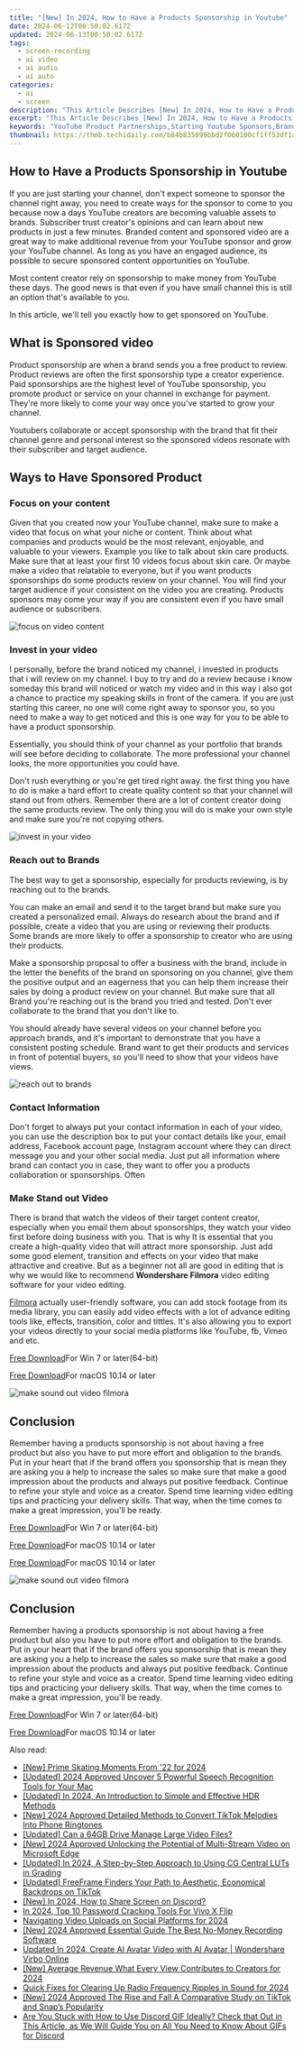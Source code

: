 ```yaml
---
title: "[New] In 2024, How to Have a Products Sponsorship in Youtube"
date: 2024-06-12T00:50:02.617Z
updated: 2024-06-13T00:50:02.617Z
tags: 
  - screen-recording
  - ai video
  - ai audio
  - ai auto
categories: 
  - ai
  - screen
description: "This Article Describes [New] In 2024, How to Have a Products Sponsorship in Youtube"
excerpt: "This Article Describes [New] In 2024, How to Have a Products Sponsorship in Youtube"
keywords: "YouTube Product Partnerships,Starting Youtube Sponsors,Brands on YouTube,Product Sponsorships for YouTubers,Secure YouTube Sponsor Deals,Branding with YouTube,Influencer & Product Synergy"
thumbnail: https://thmb.techidaily.com/b84b835099bbd2f060100cf1ff53df1a6537fd5a4b5a03be31336b43fbf43c35.jpg
---
```


## How to Have a Products Sponsorship in Youtube

If you are just starting your channel, don't expect someone to sponsor the channel right away, you need to create ways for the sponsor to come to you because now a days YouTube creators are becoming valuable assets to brands. Subscriber trust creator's opinions and can learn about new products in just a few minutes. Branded content and sponsored video are a great way to make additional revenue from your YouTube sponsor and grow your YouTube channel. As long as you have an engaged audience, its possible to secure sponsored content opportunities on YouTube.

Most content creator rely on sponsorship to make money from YouTube these days. The good news is that even if you have small channel this is still an option that's available to you.

In this article, we'll tell you exactly how to get sponsored on YouTube.

## What is Sponsored video

Product sponsorship are when a brand sends you a free product to review. Product reviews are often the first sponsorship type a creator experience. Paid sponsorships are the highest level of YouTube sponsorship, you promote product or service on your channel in exchange for payment. They're more likely to come your way once you've started to grow your channel.

Youtubers collaborate or accept sponsorship with the brand that fit their channel genre and personal interest so the sponsored videos resonate with their subscriber and target audience.

## Ways to Have Sponsored Product

### Focus on your content

Given that you created now your YouTube channel, make sure to make a video that focus on what your niche or content. Think about what companies and products would be the most relevant, enjoyable, and valuable to your viewers. Example you like to talk about skin care products. Make sure that at least your first 10 videos focus about skin care. Or maybe make a video that relatable to everyone, but if you want products sponsorships do some products review on your channel. You will find your target audience if your consistent on the video you are creating. Products sponsors may come your way if you are consistent even if you have small audience or subscribers.

![focus on video content](https://images.wondershare.com/filmora/article-images/2022/07/focus-on-video-content.jpg)

### Invest in your video

I personally, before the brand noticed my channel, i invested in products that i will review on my channel. I buy to try and do a review because i know someday this brand will noticed or watch my video and in this way i also got a chance to practice my speaking skills in front of the camera. If you are just starting this career, no one will come right away to sponsor you, so you need to make a way to get noticed and this is one way for you to be able to have a product sponsorship.

Essentially, you should think of your channel as your portfolio that brands will see before deciding to collaborate. The more professional your channel looks, the more opportunities you could have.

Don't rush everything or you're get tired right away. the first thing you have to do is make a hard effort to create quality content so that your channel will stand out from others. Remember there are a lot of content creator doing the same products review. The only thing you will do is make your own style and make sure you're not copying others.

![invest in your video](https://images.wondershare.com/filmora/article-images/2022/07/invest-in-your-video.jpg)

### Reach out to Brands

The best way to get a sponsorship, especially for products reviewing, is by reaching out to the brands.

You can make an email and send it to the target brand but make sure you created a personalized email. Always do research about the brand and if possible, create a video that you are using or reviewing their products. Some brands are more likely to offer a sponsorship to creator who are using their products.

Make a sponsorship proposal to offer a business with the brand, include in the letter the benefits of the brand on sponsoring on you channel, give them the positive output and an eagerness that you can help them increase their sales by doing a product review on your channel. But make sure that all Brand you're reaching out is the brand you tried and tested. Don't ever collaborate to the brand that you don't like to.

You should already have several videos on your channel before you approach brands, and it's important to demonstrate that you have a consistent posting schedule. Brand want to get their products and services in front of potential buyers, so you'll need to show that your videos have views.

![reach out to brands](https://images.wondershare.com/filmora/article-images/2022/07/reach-out-to-brands.jpg)

### Contact Information

Don't forget to always put your contact information in each of your video, you can use the description box to put your contact details like your, email address, Facebook account page, Instagram account where they can direct message you and your other social media. Just put all information where brand can contact you in case, they want to offer you a products collaboration or sponsorships. Often

### Make Stand out Video

There is brand that watch the videos of their target content creator, especially when you email them about sponsorships, they watch your video first before doing business with you. That is why It is essential that you create a high-quality video that will attract more sponsorship. Just add some good element, transition and effects on your video that make attractive and creative. But as a beginner not all are good in editing that is why we would like to recommend **Wondershare Filmora** video editing software for your video editing.

[Filmora](https://tools.techidaily.com/wondershare/filmora/download/) actually user-friendly software, you can add stock footage from its media library, you can easily add video effects with a lot of advance editing tools like, effects, transition, color and tittles. It's also allowing you to export your videos directly to your social media platforms like YouTube, fb, Vimeo and etc.

[Free Download](https://tools.techidaily.com/wondershare/filmora/download/)For Win 7 or later(64-bit)

[Free Download](https://tools.techidaily.com/wondershare/filmora/download/)For macOS 10.14 or later

![make sound out video filmora](https://images.wondershare.com/filmora/article-images/2022/07/make-sound-out-video-filmora.jpg)

## Conclusion

Remember having a products sponsorship is not about having a free product but also you have to put more effort and obligation to the brands. Put in your heart that if the brand offers you sponsorship that is mean they are asking you a help to increase the sales so make sure that make a good impression about the products and always put positive feedback. Continue to refine your style and voice as a creator. Spend time learning video editing tips and practicing your delivery skills. That way, when the time comes to make a great impression, you'll be ready.

[Free Download](https://tools.techidaily.com/wondershare/filmora/download/)For Win 7 or later(64-bit)

[Free Download](https://tools.techidaily.com/wondershare/filmora/download/)For macOS 10.14 or later

[Free Download](https://tools.techidaily.com/wondershare/filmora/download/)For macOS 10.14 or later

![make sound out video filmora](https://images.wondershare.com/filmora/article-images/2022/07/make-sound-out-video-filmora.jpg)

## Conclusion

Remember having a products sponsorship is not about having a free product but also you have to put more effort and obligation to the brands. Put in your heart that if the brand offers you sponsorship that is mean they are asking you a help to increase the sales so make sure that make a good impression about the products and always put positive feedback. Continue to refine your style and voice as a creator. Spend time learning video editing tips and practicing your delivery skills. That way, when the time comes to make a great impression, you'll be ready.

[Free Download](https://tools.techidaily.com/wondershare/filmora/download/)For Win 7 or later(64-bit)

[Free Download](https://tools.techidaily.com/wondershare/filmora/download/)For macOS 10.14 or later

<ins class="adsbygoogle"
     style="display:block"
     data-ad-format="autorelaxed"
     data-ad-client="ca-pub-7571918770474297"
     data-ad-slot="1223367746"></ins>

<ins class="adsbygoogle"
     style="display:block"
     data-ad-format="autorelaxed"
     data-ad-client="ca-pub-7571918770474297"
     data-ad-slot="1223367746"></ins>



<ins class="adsbygoogle"
     style="display:block"
     data-ad-client="ca-pub-7571918770474297"
     data-ad-slot="8358498916"
     data-ad-format="auto"
     data-full-width-responsive="true"></ins>


<span class="atpl-alsoreadstyle">Also read:</span>
<div><ul>
<li><a href="https://article-tips.techidaily.com/new-prime-skating-moments-from-22-for-2024/"><u>[New] Prime Skating Moments From '22 for 2024</u></a></li>
<li><a href="https://article-tips.techidaily.com/updated-2024-approved-uncover-5-powerful-speech-recognition-tools-for-your-mac/"><u>[Updated] 2024 Approved  Uncover 5 Powerful Speech Recognition Tools for Your Mac</u></a></li>
<li><a href="https://article-tips.techidaily.com/updated-in-2024-an-introduction-to-simple-and-effective-hdr-methods/"><u>[Updated] In 2024, An Introduction to Simple and Effective HDR Methods</u></a></li>
<li><a href="https://article-tips.techidaily.com/new-2024-approved-detailed-methods-to-convert-tiktok-melodies-into-phone-ringtones/"><u>[New] 2024 Approved  Detailed Methods to Convert TikTok Melodies Into Phone Ringtones</u></a></li>
<li><a href="https://article-tips.techidaily.com/updated-can-a-64gb-drive-manage-large-video-files/"><u>[Updated] Can a 64GB Drive Manage Large Video Files?</u></a></li>
<li><a href="https://article-tips.techidaily.com/new-2024-approved-unlocking-the-potential-of-multi-stream-video-on-microsoft-edge/"><u>[New] 2024 Approved  Unlocking the Potential of Multi-Stream Video on Microsoft Edge</u></a></li>
<li><a href="https://article-tips.techidaily.com/updated-in-2024-a-step-by-step-approach-to-using-cg-central-luts-in-grading/"><u>[Updated] In 2024, A Step-by-Step Approach to Using CG Central LUTs in Grading</u></a></li>
<li><a href="https://article-tips.techidaily.com/updated-freeframe-finders-your-path-to-aesthetic-economical-backdrops-on-tiktok/"><u>[Updated] FreeFrame Finders  Your Path to Aesthetic, Economical Backdrops on TikTok</u></a></li>
<li><a href="https://discord-videos.techidaily.com/new-in-2024-how-to-share-screen-on-discord/"><u>[New] In 2024, How to Share Screen on Discord?</u></a></li>
<li><a href="https://android-unlock.techidaily.com/in-2024-top-10-password-cracking-tools-for-vivo-x-flip-by-drfone-android/"><u>In 2024, Top 10 Password Cracking Tools For Vivo X Flip</u></a></li>
<li><a href="https://twitter-videos.techidaily.com/navigating-video-uploads-on-social-platforms-for-2024/"><u>Navigating Video Uploads on Social Platforms for 2024</u></a></li>
<li><a href="https://video-capture.techidaily.com/new-2024-approved-essential-guide-the-best-no-money-recording-software/"><u>[New] 2024 Approved  Essential Guide  The Best No-Money Recording Software</u></a></li>
<li><a href="https://ai-voice-clone.techidaily.com/updated-in-2024-create-ai-avatar-video-with-ai-avatar-wondershare-virbo-online/"><u>Updated In 2024, Create AI Avatar Video with AI Avatar | Wondershare Virbo Online</u></a></li>
<li><a href="https://facebook-video-share.techidaily.com/new-average-revenue-what-every-view-contributes-to-creators-for-2024/"><u>[New] Average Revenue  What Every View Contributes to Creators for 2024</u></a></li>
<li><a href="https://voice-adjusting.techidaily.com/quick-fixes-for-clearing-up-radio-frequency-ripples-in-sound-for-2024/"><u>Quick Fixes for Clearing Up Radio Frequency Ripples in Sound for 2024</u></a></li>
<li><a href="https://snapchat-videos.techidaily.com/new-2024-approved-the-rise-and-fall-a-comparative-study-on-tiktok-and-snaps-popularity/"><u>[New] 2024 Approved  The Rise and Fall  A Comparative Study on TikTok and Snap’s Popularity</u></a></li>
<li><a href="https://ai-video-editing.techidaily.com/are-you-stuck-with-how-to-use-discord-gif-ideally-check-that-out-in-this-article-as-we-will-guide-you-on-all-you-need-to-know-about-gifs-for-discord/"><u>Are You Stuck with How to Use Discord GIF Ideally? Check that Out in This Article, as We Will Guide You on All You Need to Know About GIFs for Discord</u></a></li>
</ul></div>
